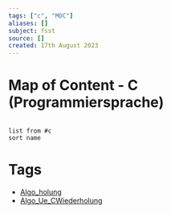 ```yaml
---
tags: ["c", "MOC"]
aliases: []
subject: fsst
source: []
created: 17th August 2023
---
```


# Map of Content - C (Programmiersprache)

```dataview

list from #c
sort name

```

# Tags

- [Algo_holung](../Algo/Algo_CWiederholung.md)
- [Algo_Ue_CWiederholung](../Algo/Algo_Ue_CWiederholung.md)
